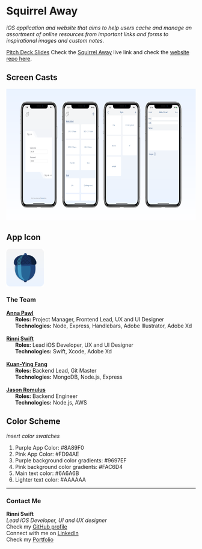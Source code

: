 # Squirrel Away

*iOS application and website that aims to help users cache and manage an assortment of online resources from important links and forms to inspirational images and custom notes.*

[Pitch Deck Slides](https://docs.google.com/presentation/d/1ZklSnnp-zRMfFw25vopJZ020I-NSlppPIbStpQbayfs/edit?usp=sharing)
Check the [Squirrel Away](https://squirrel-env.herokuapp.com/) live link and check the [website repo here](https://github.com/AnniePawl/SPD1.3).


## Screen Casts
<img src="Images/appScreenshots.png" width="730" height="350" />

## App Icon
<img src="Images/appIcon.png" width="100" height="100" />




### The Team
**[Anna Pawl](https://github.com/AnniePawl)**\
&nbsp;&nbsp;&nbsp;&nbsp;&nbsp;&nbsp;**Roles:** Project Manager, Frontend Lead, UX and UI Designer\
&nbsp;&nbsp;&nbsp;&nbsp;&nbsp;&nbsp;**Technologies:** Node, Express, Handlebars, Adobe Illustrator, Adobe Xd
\
\
**[Rinni Swift](https://github.com/RinniSwift)**\
&nbsp;&nbsp;&nbsp;&nbsp;&nbsp;&nbsp;**Roles:** Lead iOS Developer, UX and UI Designer\
&nbsp;&nbsp;&nbsp;&nbsp;&nbsp;&nbsp;**Technologies:** Swift, Xcode, Adobe Xd
\
\
**[Kuan-Ying Fang](https://github.com/kfa408)**\
&nbsp;&nbsp;&nbsp;&nbsp;&nbsp;&nbsp;**Roles:** Backend Lead, Git Master\
&nbsp;&nbsp;&nbsp;&nbsp;&nbsp;&nbsp;**Technologies:** MongoDB, Node.js, Express
\
\
**[Jason Romulus](https://github.com/jasonromulus)**\
&nbsp;&nbsp;&nbsp;&nbsp;&nbsp;&nbsp;**Roles:** Backend Engineer\
&nbsp;&nbsp;&nbsp;&nbsp;&nbsp;&nbsp;**Technologies:** Node.js, AWS 



## Color Scheme
*insert color swatches*

1. Purple App Color: #8A89F0
2. Pink App Color: #FD94AE
3. Purple background color gradients: #9697EF
4. Pink background color gradients: #FAC6D4
5. Main text color: #6A6A6B
6. Lighter text color: #AAAAAA


---
### Contact Me
**Rinni Swift**\
*Lead iOS Developer, UI and UX designer*\
Check my [GitHub profile](https://github.com/RinniSwift)\
Connect with me on [LinkedIn](https://www.linkedin.com/in/rinni-swift-07b6b8169/)\
Check my [Portfolio](https://www.makeschool.com/portfolio/RinniSwift)
